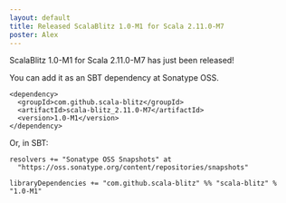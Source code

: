 ```yaml
---
layout: default
title: Released ScalaBlitz 1.0-M1 for Scala 2.11.0-M7
poster: Alex
---
```



ScalaBlitz 1.0-M1 for Scala 2.11.0-M7 has just been released!

You can add it as an SBT dependency at Sonatype OSS.

    <dependency>
      <groupId>com.github.scala-blitz</groupId>
      <artifactId>scala-blitz_2.11.0-M7</artifactId>
      <version>1.0-M1</version>
    </dependency>

Or, in SBT:

    resolvers += "Sonatype OSS Snapshots" at
      "https://oss.sonatype.org/content/repositories/snapshots"

    libraryDependencies += "com.github.scala-blitz" %% "scala-blitz" % "1.0-M1"


